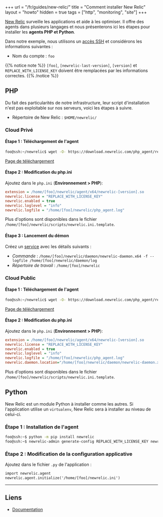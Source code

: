 +++
url = "/fr/guides/new-relic/"
title = "Comment installer New Relic"
layout = "howto"
hidden = true
tags = ["http", "monitoring", "site"]
+++

[New Relic](https://newrelic.com/products/application-monitoring) surveille les applications et aide à les optimiser. Il offre des agents dans plusieurs langages et nous présenterons ici les étapes pour installer les **agents PHP et Python**.

Dans notre exemple, nous utilisons un [accès SSH](remote-access/ssh) et considérons les informations suivantes :

- Nom du compte : `foo`

{{% notice note %}}
`[foo]`, `[newrelic-last-version]`, `[version]` et `REPLACE_WITH_LICENSE_KEY` doivent être remplacées par les informations correctes.
{{% /notice %}}

## PHP

Du fait des particularités de notre infrastructure, leur script d'installation n'est pas exploitable sur nos serveurs, voici les étapes à suivre.

- Répertoire de New Relic : `$HOME/newrelic/`

### Cloud Privé

#### Étape 1 : Téléchargement de l'agent

```sh
foo@ssh:~/newrelic$ wget -O- https://download.newrelic.com/php_agent/release/[newrelic-last-version]-linux.tar.gz | tar -xz --strip-components=1
```

[Page de téléchargement](https://download.newrelic.com/php_agent/release/)

#### Étape 2 : Modification du php.ini

Ajoutez dans le `php.ini` (**Environnement > PHP**):

```ini
extension = /home/[foo]/newrelic/agent/x64/newrelic-[version].so
newrelic.license = "REPLACE_WITH_LICENSE_KEY"
newrelic.enabled = true
newrelic.loglevel = "info"
newrelic.logfile = "/home/[foo]/newrelic/php_agent.log"
```

Plus d'options sont disponibles dans le fichier `/home/[foo]/newrelic/scripts/newrelic.ini.template`.

#### Étape 3 : Lancement du démon

Créez un [service](services) avec les détails suivants :

- *Commande* : `/home/[foo]/newrelic/daemon/newrelic-daemon.x64 -f --logfile /home/[foo]/newrelic/daemon/log`
- *Répertoire de travail* : `/home/[foo]/newrelic`

### Cloud Public

#### Étape 1 : Téléchargement de l'agent

```sh
foo@ssh:~/newrelic$ wget -O- https://download.newrelic.com/php_agent/release/[newrelic-last-version]-linux.tar.gz | tar -xz --strip-components=1
```

[Page de téléchargement](https://download.newrelic.com/php_agent/release/)

#### Étape 2 : Modification du php.ini

Ajoutez dans le `php.ini` (**Environnement > PHP**):

```ini
extension = /home/[foo]/newrelic/agent/x64/newrelic-[version].so
newrelic.license = "REPLACE_WITH_LICENSE_KEY"
newrelic.enabled = true
newrelic.loglevel = "info"
newrelic.logfile = "/home/[foo]/newrelic/php_agent.log"
newrelic.daemon.location="/home/[foo]/newrelic/daemon/newrelic-daemon.x64"
```

Plus d'options sont disponibles dans le fichier `/home/[foo]/newrelic/scripts/newrelic.ini.template`.

## Python

New Relic est un module Python à installer comme les autres. Si l'application utilise un `virtualenv`, New Relic sera à installer au niveau de celui-ci.

### Étape 1 : Installation de l'agent

```sh
foo@ssh:~$ python -m pip install newrelic
foo@ssh:~$ newrelic-admin generate-config REPLACE_WITH_LICENSE_KEY newrelic.ini
```

### Étape 2 : Modification de la configuration applicative

Ajoutez dans le fichier `.py` de l'application :

```txt
import newrelic.agent
newrelic.agent.initialize('/home/[foo]/newrelic.ini')
```

---

## Liens

- [Documentation](https://docs.newrelic.com/docs/new-relic-solutions/new-relic-one/install-configure/configure-new-relic-agents/#apm-config)

